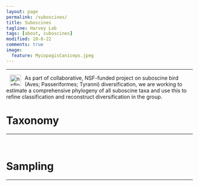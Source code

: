 ```yaml
---
layout: page
permalink: /suboscines/
title: Suboscines
tagline: Harvey Lab
tags: [about, suboscines]
modified: 10-8-22
comments: true
image:
  feature: MyiopagisCaniceps.jpeg
---
```

***

<img align="left" src="/images/nsflogo.png" alt="nsflogo" width="30" hspace="10"/>
As part of collaborative, NSF-funded project on suboscine bird (Aves; Passeriformes; Tyranni) diversification, we are working to estimate a comprehensive phylogeny of all suboscine taxa and use this to refine classification and reconstruct diversification in the group.

<br />


# Taxonomy
***

<br />

# Sampling
***
